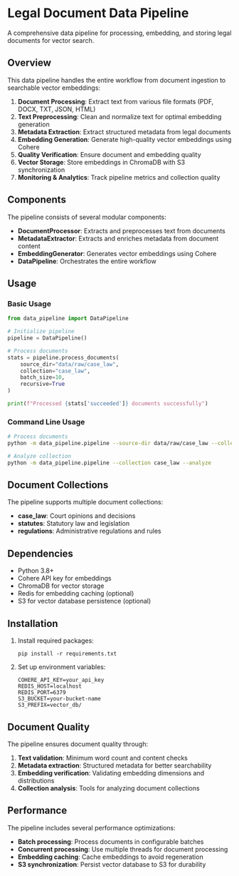 # Legal Document Data Pipeline

A comprehensive data pipeline for processing, embedding, and storing legal documents for vector search.

## Overview

This data pipeline handles the entire workflow from document ingestion to searchable vector embeddings:

1. **Document Processing**: Extract text from various file formats (PDF, DOCX, TXT, JSON, HTML)
2. **Text Preprocessing**: Clean and normalize text for optimal embedding generation
3. **Metadata Extraction**: Extract structured metadata from legal documents
4. **Embedding Generation**: Generate high-quality vector embeddings using Cohere
5. **Quality Verification**: Ensure document and embedding quality
6. **Vector Storage**: Store embeddings in ChromaDB with S3 synchronization
7. **Monitoring & Analytics**: Track pipeline metrics and collection quality

## Components

The pipeline consists of several modular components:

- **DocumentProcessor**: Extracts and preprocesses text from documents
- **MetadataExtractor**: Extracts and enriches metadata from document content
- **EmbeddingGenerator**: Generates vector embeddings using Cohere
- **DataPipeline**: Orchestrates the entire workflow

## Usage

### Basic Usage

```python
from data_pipeline import DataPipeline

# Initialize pipeline
pipeline = DataPipeline()

# Process documents
stats = pipeline.process_documents(
    source_dir="data/raw/case_law",
    collection="case_law",
    batch_size=10,
    recursive=True
)

print(f"Processed {stats['succeeded']} documents successfully")
```

### Command Line Usage

```bash
# Process documents
python -m data_pipeline.pipeline --source-dir data/raw/case_law --collection case_law --batch-size 10 --recursive

# Analyze collection
python -m data_pipeline.pipeline --collection case_law --analyze
```

## Document Collections

The pipeline supports multiple document collections:

- **case_law**: Court opinions and decisions
- **statutes**: Statutory law and legislation
- **regulations**: Administrative regulations and rules

## Dependencies

- Python 3.8+
- Cohere API key for embeddings
- ChromaDB for vector storage
- Redis for embedding caching (optional)
- S3 for vector database persistence (optional)

## Installation

1. Install required packages:
   ```
   pip install -r requirements.txt
   ```

2. Set up environment variables:
   ```
   COHERE_API_KEY=your_api_key
   REDIS_HOST=localhost
   REDIS_PORT=6379
   S3_BUCKET=your-bucket-name
   S3_PREFIX=vector_db/
   ```

## Document Quality

The pipeline ensures document quality through:

1. **Text validation**: Minimum word count and content checks
2. **Metadata extraction**: Structured metadata for better searchability
3. **Embedding verification**: Validating embedding dimensions and distributions
4. **Collection analysis**: Tools for analyzing document collections

## Performance

The pipeline includes several performance optimizations:

- **Batch processing**: Process documents in configurable batches
- **Concurrent processing**: Use multiple threads for document processing
- **Embedding caching**: Cache embeddings to avoid regeneration
- **S3 synchronization**: Persist vector database to S3 for durability 